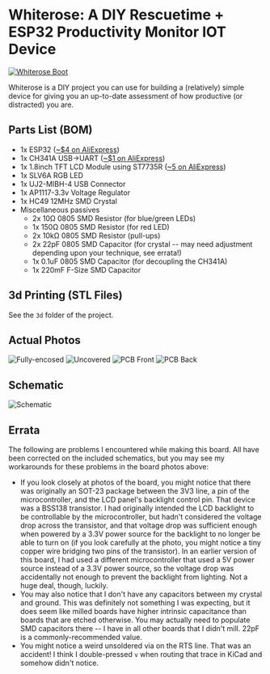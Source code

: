 # Whiterose: A DIY Rescuetime + ESP32 Productivity Monitor IOT Device

[![Whiterose Boot](http://img.youtube.com/vi/vnm-2qR6hr0/0.jpg)](http://www.youtube.com/watch?v=vnm-2qR6hr0 "Whiterose IOT Boot")

Whiterose is a DIY project you can use for building a (relatively) simple device for giving you an up-to-date assessment of how productive (or distracted) you are.

## Parts List (BOM)

* 1x ESP32 ([~$4 on AliExpress](https://www.aliexpress.com/item/ESP-WROOM-32-ESP32-Bluetooth-and-WIFI-Dual-Core-CPU-with-Low-Power-Consumption-MCU/32793415575.html?spm=2114.search0104.3.26.5RzsyN&ws_ab_test=searchweb0_0,searchweb201602_4_10152_10065_10151_10130_10068_10344_10345_10547_10342_10546_10343_10340_10341_10548_10545_10541_10307_10060_10155_10154_10056_10055_10539_10537_10536_10059_10534_10533_100031_10103_10102_5670015_10142_10107_10324_5660015_10325_10562_10084_10083_10561_10178_10312_10313_10314_5650015_10550_10073_10551_10552_10553_10554_10557_10558-10552,searchweb201603_2,ppcSwitch_5&btsid=a117c8df-c8ed-4f43-8924-000555686ad1&algo_expid=a394fe7b-2047-489e-8816-9dba91acb8ad-3&algo_pvid=a394fe7b-2047-489e-8816-9dba91acb8ad))
* 1x CH341A USB->UART ([~$1 on AliExpress](https://www.aliexpress.com/item/Free-shipping-CH341A-SOP28-USB-bus-switching-chip/32465435558.html?spm=2114.search0104.3.296.82WrhQ&ws_ab_test=searchweb0_0,searchweb201602_4_10152_10065_10151_10130_10068_10344_10345_10547_10342_10546_10343_10340_10341_10548_10545_10541_10307_10060_10155_10154_10056_10055_10539_10537_10536_10059_10534_10533_100031_10103_10102_5670015_10142_10107_10324_5660015_10325_10562_10084_10083_10561_10178_10312_10313_10314_5650015_10550_10073_10551_10552_10553_10554_10557_10558-10552,searchweb201603_2,ppcSwitch_5&btsid=278ad066-3504-4684-8782-9417db61a984&algo_expid=eaf47891-7115-42b5-9a58-e7a70337a5e1-37&algo_pvid=eaf47891-7115-42b5-9a58-e7a70337a5e1))
* 1x 1.8inch TFT LCD Module using ST7735R ([~5 on AliExpress](https://www.aliexpress.com/item/1-8-inch-TFT-LCD-Display-Module-with-PCB-Board-ST7735R-Drive-IC-SPI-Serial-Interface/32350099643.html?spm=a2g0s.9042311.0.0.NYjAvA))
* 1x SLV6A RGB LED
* 1x UJ2-MIBH-4 USB Connector
* 1x AP1117-3.3v Voltage Regulator
* 1x HC49 12MHz SMD Crystal
* Miscellaneous passives
    * 2x 10Ω 0805 SMD Resistor (for blue/green LEDs)
    * 1x 150Ω 0805 SMD Resistor (for red LED)
    * 2x 10kΩ 0805 SMD Resistor (pull-ups)
    * 2x 22pF 0805 SMD Capacitor (for crystal -- may need adjustment depending upon your technique, see errata!)
    * 1x 0.1uF 0805 SMD Capacitor (for decoupling the CH341A)
    * 1x 220mF F-Size SMD Capacitor

## 3d Printing (STL Files)

See the `3d` folder of the project.

## Actual Photos

![Fully-encosed](https://s3-us-west-2.amazonaws.com/coddingtonbear-public/github/whiterose/whiterose_enclosed.JPG)
![Uncovered](https://s3-us-west-2.amazonaws.com/coddingtonbear-public/github/whiterose/whiterose_open.JPG)
![PCB Front](https://s3-us-west-2.amazonaws.com/coddingtonbear-public/github/whiterose/whiterose_front.JPG)
![PCB Back](https://s3-us-west-2.amazonaws.com/coddingtonbear-public/github/whiterose/whiterose_back.JPG)

## Schematic

![Schematic](https://s3-us-west-2.amazonaws.com/coddingtonbear-public/github/whiterose/valley.svg)

## Errata

The following are problems I encountered while making this board.  All have been corrected on the included schematics, but you may see my workarounds for these problems in the board photos above:

* If you look closely at photos of the board, you might notice that there was originally an SOT-23 package between the 3V3 line, a pin of the microcontroller, and the LCD panel's backlight control pin.  That device was a BSS138 transistor.  I had originally intended the LCD backlight to be controllable by the microcontroller, but hadn't considered the voltage drop across the transistor, and that voltage drop was sufficient enough when powered by a 3.3V power source for the backlight to no longer be able to turn on (if you look carefully at the photo, you might notice a tiny copper wire bridging two pins of the transistor).  In an earlier version of this board, I had used a different microcontroller that used a 5V power source instead of a 3.3V power source, so the voltage drop was accidentally not enough to prevent the backlight from lighting.  Not a huge deal, though, luckily.
* You may also notice that I don't have any capacitors between my crystal and ground.  This was definitely not something I was expecting, but it does seem like milled boards have higher intrinsic capacitance than boards that are etched otherwise.  You may actually need to populate SMD capacitors there -- I have in all other boards that I didn't mill.  22pF is a commonly-recommended value.
* You might notice a weird unsoldered via on the RTS line.  That was an accident!  I think I double-pressed `v` when routing that trace in KiCad and somehow didn't notice.
